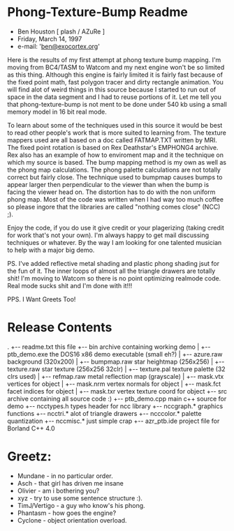 Phong-Texture-Bump Readme
=========================

- Ben Houston [ plash / AZuRe ]
- Friday, March 14, 1997
- e-mail: 'ben@exocortex.org'

Here is the results of my first attempt at phong texture
bump mapping.  I'm moving from BC4/TASM to Watcom and my next
engine won't be so limited as this thing.  Although this engine
is fairly limited it is fairly fast because of the fixed point
math, fast polygon tracer and dirty rectangle animation.  You
will find alot of weird things in this source because I started
to run out of space in the data segment and I had to reuse
portions of it.  Let me tell you that phong-texture-bump is not
ment to be done under 540 kb using a small memory model in 16 bit
real mode.

To learn about some of the techniques used in this source it
would be best to read other people's work that is more suited to
learning from.  The texture mappers used are all based on a doc
called FATMAP.TXT written by MRI.  The fixed point rotation is
based on Rex Deathstar's EMPHONG4 archive.  Rex also has an
example of how to enviroment map and it the technique on which my
source is based.  The bump mapping method is my own as well as
the phong map calculations. The phong palette calculations are
not totally correct but fairly close. The technique used to
bumpmap causes bumps to appear larger then perpendicular to the
viewer than when the bump is facing the viewer
head on.  The distortion has to do with the non uniform phong
map. Most of the code was written when I had way too much coffee
so please ingore that the libraries are called "nothing comes
close" (NCC) ;).

Enjoy the code, if you do use it give credit or your
plagerizing (taking credit for work that's not your own).  I'm
always happy to get mail discussing techniques or whatever.  By
the way I am looking for one talented musician to help with a
major big demo.

PS. I've added reflective metal shading and plastic phong
shading jsut for the fun of it.  The inner loops of almost all
the triangle drawers are totally shit!  I'm moving to Watcom so
there is no point optimizing realmode code.  Real mode sucks shit
and I'm done with it!!!

PPS. I Want Greets Too!

Release Contents
========================

.
+-- readme.txt          this file
+-- bin                 archive containing working demo
|   +-- ptb_demo.exe   the DOS16 x86 demo executable (small eh?)
|   +-- azure.raw      background (320x200)
|   +-- bumpmap.raw    star heightmap (256x256)
|   +-- texture.raw    star texture (256x256 32clr)
|   +-- texture.pal    texture palette (32 clrs used)
|   +-- refmap.raw     metal reflection map (grayscale)
|   +-- mask.vtx       vertices for object
|   +-- mask.nrm       vertex normals for object
|   +-- mask.fct       facet indices for object
|   +-- mask.txr       vertex texture coord for object
+-- src                 archive containing all source code :)
    +-- ptb_demo.cpp   main c++ source for demo
    +-- ncctypes.h     types header for ncc library
    +-- nccgraph.*     graphics functions
    +-- ncctri.*       alot of triangle drawers
    +-- ncccolor.*     palette quantization
    +-- nccmisc.*      just simple crap
    +-- azr_ptb.ide    project file for Borland C++ 4.0

Greetz:
=======

- Mundane - in no particular order.
- Asch - that girl has driven me insane
- Olivier - am i bothering you?
- xyz - try to use some sentence structure :).
- TimJ/Vertigo - a guy who know's his phong.
- Phantasm - how goes the engine?
- Cyclone - object orientation overload.
